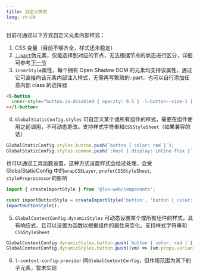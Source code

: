 ```yaml
---
title: 自定义样式
lang: zh-CN
---
```


目前可通过以下方式自定义元素内部样式：

1. CSS 变量（目前不够齐全，样式还未稳定）
2. [`::part`](https://developer.mozilla.org/en-US/docs/Web/CSS/::part)伪元素，仅能选择到对应的节点，无法根据节点的状态进行区分，详细可参考[下一节](/guides/states/)
3. `innerStyle`属性，每个拥有 Open Shadow DOM 的元素均支持该属性，通过它可直接向该元素内部注入样式，无需再写繁琐的::part，也可以自行添加任意内部 class 的选择器

```html
<l-button
  inner-style="button.is-disabled { opacity: 0.5 } .l-button--size-1 { font-size: 12px }"
></l-button>
```

4. `GlobalStaticConfig.styles` 可自定义某个或所有组件的样式，需要在组件使用之前调用，不可动态更改。支持样式字符串和`CSSStyleSheet`（如果兼容的话）

```js
GlobalStaticConfig.styles.button.push(`button { color: red }`);
GlobalStaticConfig.styles.common.push(`:host { display: inline-flex }`); // 所有组件
```

也可以通过工具函数设置，这种方式设置样式会经过处理，会受 GlobalStaticConfig 中的`wrapCSSLayer`, `preferCSSStyleSheet`, `stylePreprocessor`的影响

```js
import { createImportStyle } from '@lun-web/components';

const importButtonStyle = createImportStyle('button', 'button { color: red }');
importButtonStyle();
```

5. `GlobalContextConfig.dynamicStyles` 可动态设置某个或所有组件的样式，具有响应式，且可以设置为函数以根据组件的属性来变化。支持样式字符串和`CSSStyleSheet`

```js
GlobalContextConfig.dynamicStyles.button.push(`button { color: red }`);
GlobalContextConfig.dynamicStyles.button.push((vm) => (vm.props.variant === 'surface' ? 'button { color: blue }' : ''));
```

6. `l-context-config-provider` 同`GlobalContextConfig`，但作用范围为其下的子元素，暂未实现
